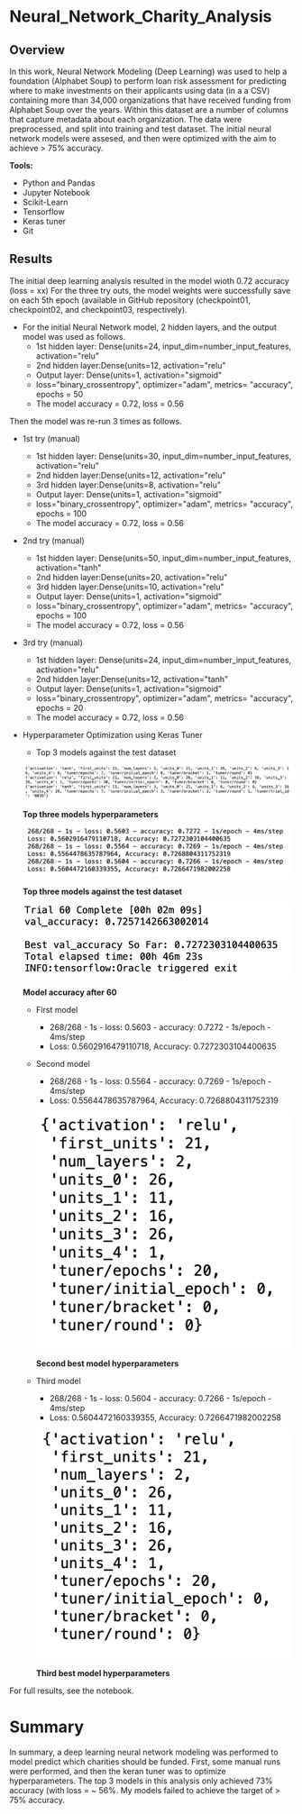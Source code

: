 # Neural_Network_Charity_Analysis


## Overview

In this work, Neural Network Modeling (Deep Learning) was used to help a foundation (Alphabet Soup) to perform loan risk assessment for predicting where to make investments on their applicants using data (in a a CSV) containing more than 34,000 organizations that have received funding from Alphabet Soup over the years. Within this dataset are a number of columns that capture metadata about each organization. The data were preprocessed, and split into training and test dataset. The initial neural network models were assesed, and then were optimized with the aim to achieve > 75% accuracy. 

**Tools:**
- Python and Pandas
- Jupyter Notebook
- Scikit-Learn
- Tensorflow
- Keras tuner
- Git

## Results
The initial deep learning analysis resulted in the model wioth 0.72 accuracy (loss = xx)
For the three try outs, the model weights were successfully save on each 5th epoch (available in GitHub repository (checkpoint01, checkpoint02, and checkpoint03, respectively). 

- For the initial Neural Network model, 2 hidden layers, and the output model was used as follows.
  - 1st hidden layer: Dense(units=24, input_dim=number_input_features, activation="relu"
  - 2nd hidden layer:Dense(units=12, activation="relu"
  - Output layer: Dense(units=1, activation="sigmoid"
  - loss="binary_crossentropy", optimizer="adam", metrics= "accuracy", epochs = 50
  - The model accuracy = 0.72, loss = 0.56 

Then the model was re-run 3 times as follows.
- 1st try (manual)
  - 1st hidden layer: Dense(units=30, input_dim=number_input_features, activation="relu"
  - 2nd hidden layer:Dense(units=12, activation="relu"
  - 3rd hidden layer:Dense(units=8, activation="relu"
  - Output layer: Dense(units=1, activation="sigmoid"
  - loss="binary_crossentropy", optimizer="adam", metrics= "accuracy", epochs = 100
  - The model accuracy = 0.72, loss = 0.56 

- 2nd try (manual)
  - 1st hidden layer: Dense(units=50, input_dim=number_input_features, activation="tanh"
  - 2nd hidden layer:Dense(units=20, activation="relu"
  - 3rd hidden layer:Dense(units=10, activation="relu"
  - Output layer: Dense(units=1, activation="sigmoid"
  - loss="binary_crossentropy", optimizer="adam", metrics= "accuracy", epochs = 100
  - The model accuracy = 0.72, loss = 0.56 

- 3rd try (manual)
  - 1st hidden layer: Dense(units=24, input_dim=number_input_features, activation="relu"
  - 2nd hidden layer:Dense(units=12, activation="tanh"
  - Output layer: Dense(units=1, activation="sigmoid"
  - loss="binary_crossentropy", optimizer="adam", metrics= "accuracy", epochs = 20
  - The model accuracy = 0.72, loss = 0.56 

- Hyperparameter Optimization using Keras Tuner

  - Top 3 models against the test dataset
 
  ![Top 3 model hp](images/top3models-hp.png) 
  
  **Top three models hyperparameters**
  
  ![Top 3 model accuracy](images/top3models.png) 
  
  **Top three models against the test dataset**
  
  ![Top 3 model accuracy](images/accuracy-after60.png)
  
  **Model accuracy after 60**
  
  
  - First model
    - 268/268 - 1s - loss: 0.5603 - accuracy: 0.7272 - 1s/epoch - 4ms/step
    - Loss: 0.5602916479110718, Accuracy: 0.7272303104400635
    
  - Second model 
    - 268/268 - 1s - loss: 0.5564 - accuracy: 0.7269 - 1s/epoch - 4ms/step
    - Loss: 0.5564478635787964, Accuracy: 0.7268804311752319
    
    
     ![2nd best model hyperparameters](images/2ndbest.png)
  
     **Second best model hyperparameters**
   
  - Third model
    - 268/268 - 1s - loss: 0.5604 - accuracy: 0.7266 - 1s/epoch - 4ms/step
    - Loss: 0.5604472160339355, Accuracy: 0.7266471982002258
    
    ![3rd best model hyperparameters](images/3rdbest.png)
  
    **Third best model hyperparameters**


For full results, see the notebook. 

# Summary

In summary, a deep learning neural network modeling was performed to model predict which charities should be funded. First, some manual runs were performed, and then the keran tuner was to optimize hyperparameters. The top 3 models in this analysis only achieved 73% accuracy (with loss = ~ 56%. My models failed to achieve the target of > 75% accuracy.


